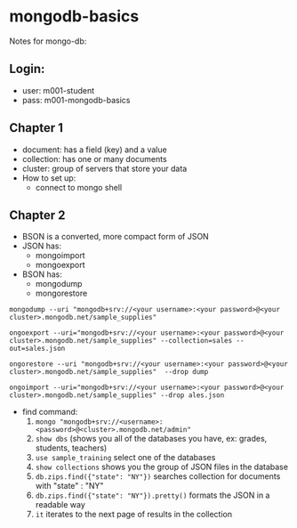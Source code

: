 # mongodb-basics
Notes for mongo-db:

## Login:
- user: m001-student
- pass: m001-mongodb-basics

## Chapter 1
- document: has a field (key) and a value
- collection: has one or many documents
- cluster: group of servers that store your data
- How to set up:
  - connect to mongo shell

## Chapter 2
- BSON is a converted, more compact form of JSON
- JSON has:
  - mongoimport
  - mongoexport
- BSON has:
  - mongodump
  - mongorestore

`mongodump --uri "mongodb+srv://<your username>:<your password>@<your cluster>.mongodb.net/sample_supplies"`

`ongoexport --uri="mongodb+srv://<your username>:<your password>@<your cluster>.mongodb.net/sample_supplies" --collection=sales --out=sales.json`

`ongorestore --uri "mongodb+srv://<your username>:<your password>@<your cluster>.mongodb.net/sample_supplies"  --drop dump`

`ongoimport --uri="mongodb+srv://<your username>:<your password>@<your cluster>.mongodb.net/sample_supplies" --drop ales.json`
  
- find command:
  1) `mongo "mongodb+srv://<username>:<password>@<cluster>.mongodb.net/admin"`
  2) `show dbs` (shows you all of the databases you have, ex: grades, students, teachers)
  3) `use sample_training` select one of the databases
  4) `show collections` shows you the group of JSON files in the database
  5) `db.zips.find({"state": "NY"})` searches collection for documents with "state" : "NY"
  6) `db.zips.find({"state": "NY"}).pretty()` formats the JSON in a readable way
  7) `it` iterates to the next page of results in the collection
  
